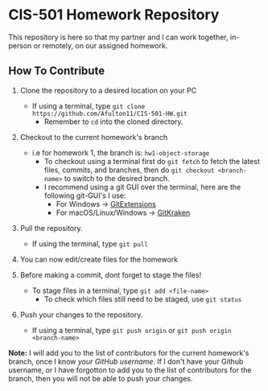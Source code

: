 # CIS-501 Homework Repository
This repository is here so that my partner and I can work together, in-person or remotely, on our assigned homework.

## How To Contribute

1. Clone the repository to a desired location on your PC
    * If using a terminal, type `git clone https://github.com/Afulton11/CIS-501-HW.git`
      * Remember to `cd` into the cloned directory.

2. Checkout to the current homework's branch
    * i.e for homework 1, the branch is: `hw1-object-storage`
      * To checkout using a terminal first do `git fetch` to fetch the latest files, commits, and branches, then do `git checkout <branch-name>` to switch to the desired branch.
      * I recommend using a git GUI over the terminal, here are the following git-GUI's I use:
        * For Windows -> [GitExtensions](https://gitextensions.github.io/)
        * For macOS/Linux/Windows -> [GitKraken](https://www.gitkraken.com/)

3. Pull the repository.
    * If using the terminal, type `git pull`
       
4. You can now edit/create files for the homework

5. Before making a commit, dont forget to stage the files!
    * To stage files in a terminal, type `git add <file-name>`
      * To check which files still need to be staged, use `git status`

6. Push your changes to the repository.
    * If using a terminal, type `git push origin` or `git push origin <branch-name>`

**Note:** I will add you to the list of contributors for the current homework's branch, once I know *your GitHub username*. If I don't have your Github username, or I have forgotton to add you to the list of contributors for the branch, then you will not be able to push your changes.
